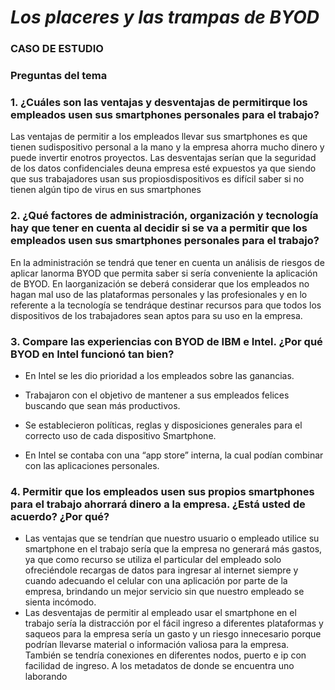 # *Los placeres y las trampas de BYOD*
### CASO DE ESTUDIO

### Preguntas del tema 

### 1. ¿Cuáles son las ventajas y desventajas de permitirque los empleados usen sus smartphones personales para el trabajo?

Las ventajas de permitir a los empleados llevar sus smartphones es que tienen sudispositivo personal a la mano y la empresa ahorra mucho dinero y puede invertir enotros proyectos. Las desventajas serían que la seguridad de los datos confidenciales deuna empresa esté expuestos ya que siendo que sus trabajadores usan sus propiosdispositivos es difícil saber si no tienen algún tipo de virus en sus smartphones

### 2. ¿Qué factores de administración, organización y tecnología hay que tener en cuenta al decidir si se va a permitir que los empleados usen sus smartphones personales para el trabajo?

En la administración se tendrá que tener en cuenta un análisis de riesgos de aplicar lanorma BYOD que permita saber si sería conveniente la aplicación de BYOD. En laorganización se deberá considerar que los empleados no hagan mal uso de las plataformas personales y las profesionales y en lo referente a la tecnología se tendráque destinar recursos para que todos los dispositivos de los trabajadores sean aptos para su uso en la empresa.

### 3. Compare las experiencias con BYOD de IBM e Intel. ¿Por qué BYOD en Intel funcionó tan bien?

- En Intel se les dio prioridad a los empleados sobre las ganancias. 

- Trabajaron con el objetivo de mantener a sus empleados felices buscando que sean más productivos. 

- Se establecieron políticas, reglas y disposiciones generales para el correcto uso de cada dispositivo Smartphone.

- En Intel se contaba con una “app store” interna, la cual podían combinar con las aplicaciones personales.

### 4. Permitir que los empleados usen sus propios smartphones para el trabajo ahorrará dinero a la empresa. ¿Está usted de acuerdo? ¿Por qué?

- Las ventajas que se tendrían que nuestro usuario o empleado utilice su smartphone en el trabajo sería que la empresa no generará más gastos, ya que como recurso se utiliza el particular del empleado solo ofreciéndole recargas de datos para ingresar al internet siempre y cuando adecuando el celular con una aplicación por parte de la empresa, brindando un mejor servicio sin que nuestro empleado se sienta incómodo. 
- Las desventajas de permitir al empleado usar el smartphone en el trabajo sería la distracción por el fácil ingreso a diferentes plataformas y saqueos para la empresa sería un gasto y un riesgo innecesario porque podrían llevarse material o información valiosa para la empresa. También se tendría conexiones en diferentes nodos, puerto e ip con facilidad de ingreso. A los metadatos de donde se encuentra uno laborando